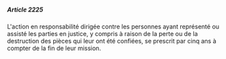 ##### Article 2225

L'action en responsabilité dirigée contre les personnes ayant représenté ou assisté les parties en justice, y compris à raison de la perte ou de la destruction des pièces qui leur ont été confiées, se prescrit par cinq ans à compter de la fin de leur mission.

